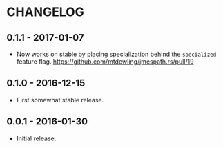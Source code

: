 # CHANGELOG

## 0.1.1 - 2017-01-07

* Now works on stable by placing specialization behind the `specialized`
  feature flag. https://github.com/mtdowling/jmespath.rs/pull/19

## 0.1.0 - 2016-12-15

* First somewhat stable release.

## 0.0.1 - 2016-01-30

* Initial release.
